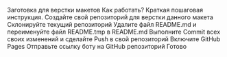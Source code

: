 Заготовка для верстки макетов
Как работать? Краткая пошаговая инструкция.
Создайте свой репозиторий для верстки данного макета
Склонируйте текущий репозиторий
Удалите файл README.md и переименуйте файл README.tmp в README.md
Выполните Commit всех своих изменений и сделайте Push в свой репозиторий
Включите GitHub Pages
Отправьте ссылку боту на GitHub репозиторий
Готово
